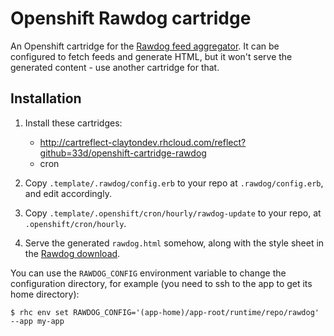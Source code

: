 # Openshift Rawdog cartridge

An Openshift cartridge for the [Rawdog feed aggregator](http://offog.org/code/rawdog/).  It can be configured to fetch feeds and generate HTML, but it won't serve the generated content - use another cartridge for that.

## Installation

 1. Install these cartridges:
     - http://cartreflect-claytondev.rhcloud.com/reflect?github=33d/openshift-cartridge-rawdog 
     - cron

 2. Copy `.template/.rawdog/config.erb` to your repo at `.rawdog/config.erb`, and edit accordingly.

 3. Copy `.template/.openshift/cron/hourly/rawdog-update` to your repo, at `.openshift/cron/hourly`.

 4. Serve the generated `rawdog.html` somehow, along with the style sheet in the [Rawdog download](http://offog.org/files/rawdog-2.21.tar.gz).

You can use the `RAWDOG_CONFIG` environment variable to change the configuration directory, for example (you need to ssh to the app to get its home directory):

    $ rhc env set RAWDOG_CONFIG='(app-home)/app-root/runtime/repo/rawdog' --app my-app
